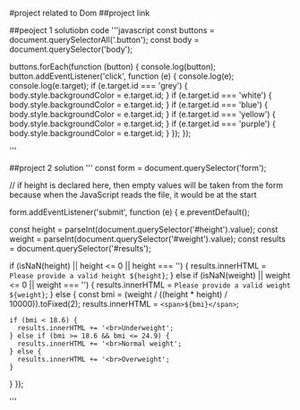 #project related to Dom
##project link


##peoject 1 solutiobn code
'''javascript 
const buttons = document.querySelectorAll('.button');
const body = document.querySelector('body');

buttons.forEach(function (button) {
  console.log(button);
  button.addEventListener('click', function (e) {
    console.log(e);
    console.log(e.target);
    if (e.target.id === 'grey') {
      body.style.backgroundColor = e.target.id;
    }
    if (e.target.id === 'white') {
      body.style.backgroundColor = e.target.id;
    }
    if (e.target.id === 'blue') {
      body.style.backgroundColor = e.target.id;
    }
    if (e.target.id === 'yellow') {
      body.style.backgroundColor = e.target.id;
    }
    if (e.target.id === 'purple') {
      body.style.backgroundColor = e.target.id;
    }
  });
});

'''

##project 2 solution 
'''
const form = document.querySelector('form');

// if height is declared here, then empty values will be taken from the form because when the JavaScript reads the file, it would be at the start

form.addEventListener('submit', function (e) {
  e.preventDefault();

  const height = parseInt(document.querySelector('#height').value);
  const weight = parseInt(document.querySelector('#weight').value);
  const results = document.querySelector('#results');

  if (isNaN(height) || height <= 0 || height === '') {
    results.innerHTML = `Please provide a valid height ${height}`;
  } else if (isNaN(weight) || weight <= 0 || weight === '') {
    results.innerHTML = `Please provide a valid weight ${weight}`;
  } else {
    const bmi = (weight / ((height * height) / 10000)).toFixed(2);
    results.innerHTML = `<span>${bmi}</span>`;

    if (bmi < 18.6) {
      results.innerHTML += '<br>Underweight';
    } else if (bmi >= 18.6 && bmi <= 24.9) {
      results.innerHTML += '<br>Normal weight';
    } else {
      results.innerHTML += '<br>Overweight';
    }
  }
});



'''